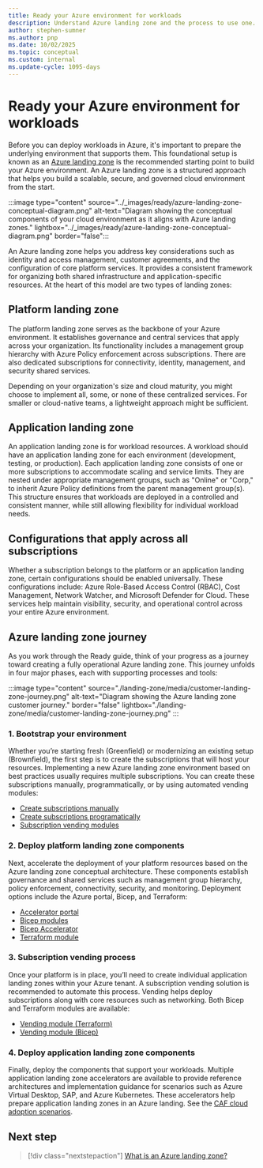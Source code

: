 ```yaml
---
title: Ready your Azure environment for workloads
description: Understand Azure landing zone and the process to use one. 
author: stephen-sumner
ms.author: pnp
ms.date: 10/02/2025
ms.topic: conceptual
ms.custom: internal
ms.update-cycle: 1095-days
---
```


# Ready your Azure environment for workloads

Before you can deploy workloads in Azure, it's important to prepare the underlying environment that supports them. This foundational setup is known as an [Azure landing zone](/azure/cloud-adoption-framework/ready/landing-zone/) is the recommended starting point to build your Azure environment. An Azure landing zone is a structured approach that helps you build a scalable, secure, and governed cloud environment from the start.

:::image type="content" source="../_images/ready/azure-landing-zone-conceptual-diagram.png" alt-text="Diagram showing the conceptual components of your cloud environment as it aligns with Azure landing zones." lightbox="../_images/ready/azure-landing-zone-conceptual-diagram.png" border="false":::

An Azure landing zone helps you address key considerations such as identity and access management, customer agreements, and the configuration of core platform services. It provides a consistent framework for organizing both shared infrastructure and application-specific resources. At the heart of this model are two types of landing zones:

## Platform landing zone

The platform landing zone serves as the backbone of your Azure environment. It establishes governance and central services that apply across your organization. Its functionality includes a management group hierarchy with Azure Policy enforcement across subscriptions. There are also dedicated subscriptions for connectivity, identity, management, and security shared services.

Depending on your organization's size and cloud maturity, you might choose to implement all, some, or none of these centralized services. For smaller or cloud-native teams, a lightweight approach might be sufficient.

## Application landing zone

An application landing zone is for workload resources. A workload should have an application landing zone for each environment (development, testing, or production). Each application landing zone consists of one or more subscriptions to accommodate scaling and service limits. They are nested under appropriate management groups, such as "Online" or "Corp," to inherit Azure Policy definitions from the parent management group(s). This structure ensures that workloads are deployed in a controlled and consistent manner, while still allowing flexibility for individual workload needs.

## Configurations that apply across all subscriptions

Whether a subscription belongs to the platform or an application landing zone, certain configurations should be enabled universally. These configurations include: Azure Role-Based Access Control (RBAC), Cost Management, Network Watcher, and Microsoft Defender for Cloud. These services help maintain visibility, security, and operational control across your entire Azure environment.

## Azure landing zone journey

As you work through the Ready guide, think of your progress as a journey toward creating a fully operational Azure landing zone. This journey unfolds in four major phases, each with supporting processes and tools:

:::image type="content" source="./landing-zone/media/customer-landing-zone-journey.png" alt-text="Diagram showing the Azure landing zone customer journey." border="false" lightbox="./landing-zone/media/customer-landing-zone-journey.png" :::

### 1. Bootstrap your environment

Whether you’re starting fresh (Greenfield) or modernizing an existing setup (Brownfield), the first step is to create the subscriptions that will host your resources. Implementing a new Azure landing zone environment based on best practices usually requires multiple subscriptions. You can create these subscriptions manually, programmatically, or by using automated vending modules:

- [Create subscriptions manually](/azure/cost-management-billing/manage/create-subscription#create-a-subscription)
- [Create subscriptions programatically](/azure/cost-management-billing/manage/programmatically-create-subscription)
- [Subscription vending modules](/azure/cloud-adoption-framework/ready/landing-zone/design-area/subscription-vending)

### 2. Deploy platform landing zone components

Next, accelerate the deployment of your platform resources based on the Azure landing zone conceptual architecture. These components establish governance and shared services such as management group hierarchy, policy enforcement, connectivity, security, and monitoring. Deployment options include the Azure portal, Bicep, and Terraform:

- [Accelerator portal](/azure/cloud-adoption-framework/ready/landing-zone/implementation-options#azure-landing-zone-accelerator-approach)
- [Bicep modules](https://github.com/Azure/ALZ-Bicep)
- [Bicep Accelerator](https://github.com/Azure/ALZ-Bicep/wiki/Accelerator)
- [Terraform module](https://github.com/Azure/terraform-azurerm-caf-enterprise-scale/wiki/%5BExamples%5D-Deploy-Connectivity-Resources-With-Custom-Settings)

### 3. Subscription vending process

Once your platform is in place, you’ll need to create individual application landing zones within your Azure tenant. A subscription vending solution is recommended to automate this process. Vending helps deploy subscriptions along with core resources such as networking. Both Bicep and Terraform modules are available:

- [Vending module (Terraform)](https://github.com/Azure/terraform-azurerm-lz-vending)
- [Vending module (Bicep)](https://github.com/Azure/bicep-registry-modules/tree/main/avm/ptn/lz/sub-vending)

### 4. Deploy application landing zone components

Finally, deploy the components that support your workloads. Multiple application landing zone accelerators are available to provide reference architectures and implementation guidance for scenarios such as Azure Virtual Desktop, SAP, and Azure Kubernetes. These accelerators help prepare application landing zones in an Azure landing. See the [CAF cloud adoption scenarios](../overview.md#what-specific-scenarios-does-the-cloud-adoption-framework-address).

## Next step

> [!div class="nextstepaction"]
> [What is an Azure landing zone?](./landing-zone/index.md)
